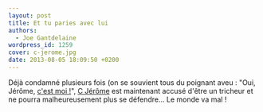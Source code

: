 ```yaml
---
layout: post
title: Et tu paries avec lui
authors:
  - Joe Gantdelaine
wordpress_id: 1259
cover: c-jerome.jpg
date: 2013-08-05 18:09:50 +0200
---
```


Déjà condamné plusieurs fois (on se souvient tous du poignant aveu : "Oui,
Jérôme, [c'est moi !][1]", [C Jérôme][2] est maintenant accusé d'être un
tricheur et ne pourra malheureusement plus se défendre… Le monde va mal !

[1]: http://www.youtube.com/watch?v=3GRaJvvC_5o
[2]: http://www.lequipe.fr/Football/Actualites/C-jerome-accuse-de-parier/390837
